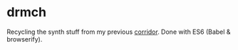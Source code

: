 # drmch

Recycling the synth stuff from my previous [corridor](https://github.com/apvilkko/random-stuff/tree/master/corridor). Done with ES6 (Babel & browserify).
